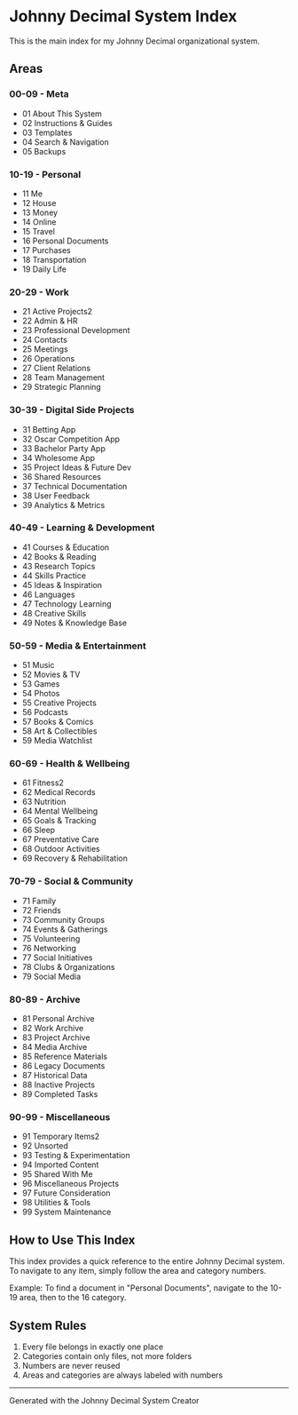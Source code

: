 # Johnny Decimal System Index

This is the main index for my Johnny Decimal organizational system.

## Areas

### 00-09 - Meta
- 01 About This System
- 02 Instructions & Guides
- 03 Templates
- 04 Search & Navigation
- 05 Backups

### 10-19 - Personal
- 11 Me
- 12 House
- 13 Money
- 14 Online
- 15 Travel
- 16 Personal Documents
- 17 Purchases
- 18 Transportation
- 19 Daily Life

### 20-29 - Work
- 21 Active Projects2
- 22 Admin & HR
- 23 Professional Development
- 24 Contacts
- 25 Meetings
- 26 Operations
- 27 Client Relations
- 28 Team Management
- 29 Strategic Planning

### 30-39 - Digital Side Projects
- 31 Betting App
- 32 Oscar Competition App
- 33 Bachelor Party App
- 34 Wholesome App
- 35 Project Ideas & Future Dev
- 36 Shared Resources
- 37 Technical Documentation
- 38 User Feedback
- 39 Analytics & Metrics

### 40-49 - Learning & Development
- 41 Courses & Education
- 42 Books & Reading
- 43 Research Topics
- 44 Skills Practice
- 45 Ideas & Inspiration
- 46 Languages
- 47 Technology Learning
- 48 Creative Skills
- 49 Notes & Knowledge Base

### 50-59 - Media & Entertainment
- 51 Music
- 52 Movies & TV
- 53 Games
- 54 Photos
- 55 Creative Projects
- 56 Podcasts
- 57 Books & Comics
- 58 Art & Collectibles
- 59 Media Watchlist

### 60-69 - Health & Wellbeing
- 61 Fitness2
- 62 Medical Records
- 63 Nutrition
- 64 Mental Wellbeing
- 65 Goals & Tracking
- 66 Sleep
- 67 Preventative Care
- 68 Outdoor Activities
- 69 Recovery & Rehabilitation

### 70-79 - Social & Community
- 71 Family
- 72 Friends
- 73 Community Groups
- 74 Events & Gatherings
- 75 Volunteering
- 76 Networking
- 77 Social Initiatives
- 78 Clubs & Organizations
- 79 Social Media

### 80-89 - Archive
- 81 Personal Archive
- 82 Work Archive
- 83 Project Archive
- 84 Media Archive
- 85 Reference Materials
- 86 Legacy Documents
- 87 Historical Data
- 88 Inactive Projects
- 89 Completed Tasks

### 90-99 - Miscellaneous
- 91 Temporary Items2
- 92 Unsorted
- 93 Testing & Experimentation
- 94 Imported Content
- 95 Shared With Me
- 96 Miscellaneous Projects
- 97 Future Consideration
- 98 Utilities & Tools
- 99 System Maintenance

## How to Use This Index

This index provides a quick reference to the entire Johnny Decimal system. To navigate to any item, simply follow the area and category numbers.

Example: To find a document in "Personal Documents", navigate to the 10-19 area, then to the 16 category.

## System Rules

1. Every file belongs in exactly one place
2. Categories contain only files, not more folders
3. Numbers are never reused
4. Areas and categories are always labeled with numbers

---

Generated with the Johnny Decimal System Creator
